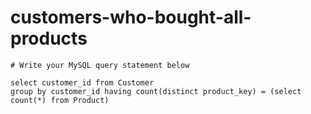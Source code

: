 
  # customers-who-bought-all-products

  ```mysql
  # Write your MySQL query statement below

select customer_id from Customer
group by customer_id having count(distinct product_key) = (select count(*) from Product)
  ```
  